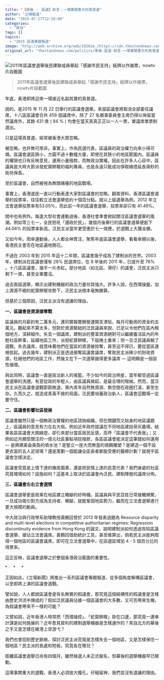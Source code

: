 ```yaml
---
title: "【傘後 ‧ 區選】前言：一場事關重大的真普選"
author: "立場報道"
date: "2015-07-17T12:10:00"
categories:
  - "政治"
tags: []
topics:
  - "2015 區選專題報道"
image: "http://web.archive.org/web/2020im_/https://cdn.thestandnews.com/media/photos/cache/dab_Xl4DN_1200x0.png"
original_url: "thestandnews.com/politics/傘後-區選-前言-一場事關重大的真普選"
---
```

![2011年區議會選舉後民建聯成員舉起「感謝市民支持」紙牌以作謝票，nowtv片段截圖](http://web.archive.org/web/2020im_/https://cdn.thestandnews.com/media/photos/cache/dab_Xl4DN_1200x0.png)

> 2011年區議會選舉後民建聯成員舉起「感謝市民支持」紙牌以作謝票，nowtv片段截圖

年底，香港即將迎來一場接近名副其實的真普選。

說的，是2015 年 11 月 22 日舉行的區議會選舉。來屆區議會將取消全部委任議席，十八區區議會合共 458 個議席中，除了 27 名鄉事委員會主席仍得以保留當然議席外，其餘 431 席 ( 94 % ) 均會在當天真真正正以一人一票，單議席單票制選出。

只是這場真普選，經常被香港大眾忽略。

被忽略，也許無可厚非。事實上，作為民選代表，區議員的政治權力向來小得可憐。區議會選區狹小，方圓不過十數幢大廈，即使在其狹小的地區範圍內，區議員的權限也只有反映意見，運用小量撥款，而無政治實權。因此在許多人心目中，區議員是大時大節派發蛇齋餅糉的福利專員，也是永遠只能成功爭取綠燈延長兩秒的街坊保長。

至於區議會，自然被視為無關痛癢的地區戰場。

事實上，香港選民一直以行動表達大家對區議會的忽略。翻查資料，香港區議會選舉的投票率，往往較立法會選舉低約十個百分點。就以上屆選舉為例，2012 年立法會選舉投票率有53.05%，而此前一年的區議會選舉，投票率卻只有 41.49%。

間中也有例外。每逢大型社會運動過後，香港社會準會掀起關注區議會選舉的風潮。例如零三七一，全民怒吼「還政於民」，幾個月後舉行的區議會選舉便創下 44.06% 的投票率新高，泛民主派當年更受惠於七一效應，於選戰上大獲全勝。

又如今年。雨傘運動後，人人都全神貫注，聚焦年底區議會選舉，看看傘開以後，香港民主會否在地區遍地開花。

不過在 2003 年到 2015 年這十二年間，區議會幾乎成為了建制派的世界。2003 年，建制派在區議會僅有 28% 民選席位，在 8 年後的 2011 年，已提升至 76% 。十八區區議會，幾乎一片赤紅。部分地區（如北區、灣仔）的議會，泛民主派只剩下一席，甚至全軍覆沒。

過去兩屆選舉，顯示出建制機器的政治力量何其強大。許多人說，在西環操盤，加上源源不絕的蛇齋餅糭攻勢下，泛民主派根本毫無勝算。

但基於三個原因，泛民主派沒有退讓的理由。

**一、區議會是資源搶奪戰**

區議員的月薪約有二萬多元，連同實報實銷營運開支津貼，每月可動用的資金約五萬元。聽起來不算太多，但對於資源緊絀的泛民議員來說，已足以令他們在區內租個地方，深耕細作。失去一個議席，建制派的豐富資源絕對可以繼續養活區內的年輕社區幹事，延續地區工作，派發蛇齋餅糭，下屆捲土重來；但一旦泛民議員輸了選戰，失去議席，就意味著他們在當區的資源被掠奪，甚至迫不得已，要從當區連根拔起。過去幾年，建制派正是透過搶奪區議會議席，奪取民主派稀少的財政資源，杜絕他們的地區工作，然後又在下一次選舉搶得更多議席 — 這明顯是一個惡性循環。

與此同時，區議會一直是政治新人的搖籃，不少如今的政治明星，當年都受過區議會選舉的洗禮。有意從政的年輕人，由區議員做起，是最合理的階梯。然而，當泛民主派在區議會選戰節節敗退，黨內青年自然無資源、無空間在政圈打滾，甚至生存。久而久之，就造成青黃不接的局面。泛民要培養政治新人，區議會這戰場一定要守住。

**二、區議會影響社區發展**

區議會雖然只是一個無政治實權的地區諮詢組織，但在關鍵而又貼身的地區議題上，區議員的意見有力左右大局。例如近年政府提議在不同地區建設骨灰龕場，結果各區區議會大開綠燈，卻引來部分當區居民反感，高呼「區議會不代表我」；又例如近月頗受關注的一億元社區重點項目撥款，各區區議會能決定這筆錢如何運用 — 是興建美侖美奐的噴水池？是豎立一座大而無當的燒鵝雕塑？是建造一個不設更衣室的五人足球場？還是策劃一個能讓全區長者都能受惠的醫療計劃？就視乎區議會怎樣決定。

區議會究竟是上情下達的橡皮圖章，還是把民情上達的民意代表？我們身處的社區究竟環境如何？設施如何？這基本上取決於區議會內泛民、建制陣營的議席分佈。

**三、區議會左右立會選情**

區議會選舉更是政黨在地區建立樁腳的好時機。區議員與平民百姓日常接觸頻繁，一旦成功吸引對方成為支持者、樁腳，就能鞏固地區勢力，繼而在立法會選舉進行更大規模的動員。

中大政治與行政學系助理教授黃鶴回曾於 2013 年發表過題為 Resource disparity and multi-level elections in competitive authoritarian regimes: Regression discontinuity evidence from Hong Kong 的論文，說明建制派如何透過攻陷區議會選舉，搶佔立法會議席。黃鶴回借助統計工具，甚至推算出，倘若民主派能夠取得一個地區的區議會議席，即可在立法會選舉中，在該選區增加 4 - 5 個百分比的得票率。

這正反映，區議會選舉之於整個香港政治藍圖的重要性。

\*     \*     \*

正因如此，《立場新聞》將推出一系列區議會專題報道，從多個角度解構區議會，以至即將上演的區議會選戰。

譬如說，人人都說區議會是有名無實的假議會，那究竟這個結構性的假議會是怎樣由歷史洪流中煉成的？假如泛民議員佔據一個區議會的大多數，又可否帶來生機，為假議會帶來不一樣的可能？

又譬如說，近年香港人時常把「西環操控」、「蛇齋餅糭」掛在口邊，那究竟一連串計謀是如何施展的？近年愈見犀利的建制選舉機器是怎樣運作的？來自北方的幕後之手又是怎樣在維港上空游弋？

我們也會回到歷史脈絡，探討泛民主派究竟是怎樣失去一個地區，又是怎樣保住一個地區？民主派的長處和短板，究竟各在哪兒？

距離區議會選舉日尚有四個月，雖然候選人未正式報名，但幕後的選舉機器早已開動。

這場事關重大的選戰，香港人必須放大瞳孔，仔細留神，我們並沒有退讓的理由。